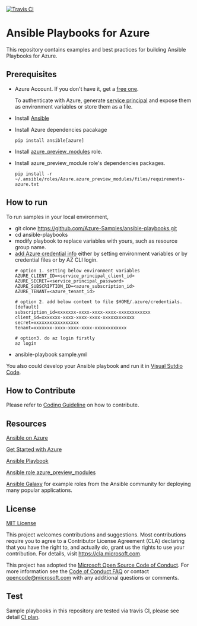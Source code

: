 [![Travis CI](https://travis-ci.org/Azure-Samples/ansible-playbooks.svg?branch=full-ci)](https://travis-ci.org/Azure-Samples/ansible-playbooks)

# Ansible Playbooks for Azure

This repository contains examples and best practices for building Ansible Playbooks for Azure. 

## Prerequisites

- Azure Account. If you don't have it, get a [free one](https://azure.microsoft.com/en-us/free/).

  To authenticate with Azure, generate [service principal](https://docs.microsoft.com/en-us/azure/azure-resource-manager/resource-group-create-service-principal-portal) and expose them as environment variables or store them as a file. 

- Install [Ansible]((http://docs.ansible.com/ansible/latest/intro_installation.html))
- Install Azure dependencies pacakage
  ```
  pip install ansible[azure]
  ```
- Install [azure_preview_modules](https://galaxy.ansible.com/Azure/azure_preview_modules/) role.
- Install azure_preview_module role's dependencies packages.
  ```
  pip install -r ~/.ansible/roles/Azure.azure_preview_modules/files/requirements-azure.txt
  ```

## How to run
To run samples in your local environment,

- git clone https://github.com/Azure-Samples/ansible-playbooks.git
- cd ansible-playbooks
- modify playbook to replace variables with yours, such as resource group name.
- [add Azure credential info](http://docs.ansible.com/ansible/latest/scenario_guides/guide_azure.html) either by setting environment variables or by credential files or by AZ CLI login. 
  ```
  # option 1. setting below environment variables
  AZURE_CLIENT_ID=<service_principal_client_id>
  AZURE_SECRET=<service_principal_password>
  AZURE_SUBSCRIPTION_ID=<azure_subscription_id>
  AZURE_TENANT=<azure_tenant_id>

  # option 2. add below content to file $HOME/.azure/credentials.
  [default]
  subscription_id=xxxxxxx-xxxx-xxxx-xxxx-xxxxxxxxxxxx
  client_id=xxxxxxx-xxxx-xxxx-xxxx-xxxxxxxxxxxx
  secret=xxxxxxxxxxxxxxxxx
  tenant=xxxxxxx-xxxx-xxxx-xxxx-xxxxxxxxxxxx

  # option3. do az login firstly
  az login
  ```
- ansible-playbook sample.yml

You also could develop your Ansible playbook and run it in [Visual Sutdio Code](https://marketplace.visualstudio.com/items?itemName=vscoss.vscode-ansible).

## How to Contribute
Please refer to [Coding Guideline](./CODEGUIDELINE.md) on how to contribute.

## Resources

[Ansible on Azure](https://docs.microsoft.com/en-us/azure/ansible/ansible-overview)

[Get Started with Azure](http://docs.ansible.com/ansible/latest/guide_azure.html)

[Ansible Playbook](http://docs.ansible.com/ansible/latest/playbooks.html)

[Ansible role azure_preview_modules](https://galaxy.ansible.com/Azure/azure_preview_modules/)

[Ansible Galaxy](http://galaxy.ansible.com) for example roles from the Ansible community for deploying many popular applications. 


## License
[MIT License](./LICENSE.md)

This project welcomes contributions and suggestions.  Most contributions require you to agree to a Contributor License Agreement (CLA) declaring that you have the right to, and actually do, grant us the rights to use your contribution. For details, visit https://cla.microsoft.com.

This project has adopted the [Microsoft Open Source Code of Conduct](https://opensource.microsoft.com/codeofconduct/).
For more information see the [Code of Conduct FAQ](https://opensource.microsoft.com/codeofconduct/faq/) or
contact [opencode@microsoft.com](mailto:opencode@microsoft.com) with any additional questions or comments.

## Test
Sample playbooks in this repository are tested via travis CI, please see detail [CI plan](https://github.com/Azure-Samples/ansible-playbooks/blob/full-ci/README.md).